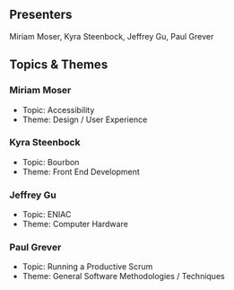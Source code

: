 ## Presenters

Miriam Moser, Kyra Steenbock, Jeffrey Gu, Paul Grever

## Topics & Themes

### Miriam Moser

* Topic: Accessibility
* Theme: Design / User Experience

### Kyra Steenbock

* Topic: Bourbon
* Theme: Front End Development

### Jeffrey Gu

* Topic: ENIAC
* Theme: Computer Hardware 

### Paul Grever

* Topic: Running a Productive Scrum
* Theme: General Software Methodologies / Techniques
